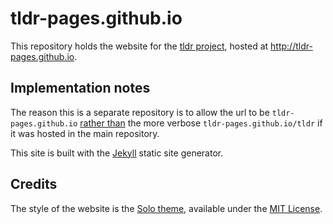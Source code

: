 # tldr-pages.github.io

This repository holds the website for the [tldr project](https://github.com/tldr-pages/tldr),
hosted at http://tldr-pages.github.io.

## Implementation notes

The reason this is a separate repository is to allow the url to be `tldr-pages.github.io`
[rather than](https://help.github.com/articles/user-organization-and-project-pages/#project-pages)
the more verbose `tldr-pages.github.io/tldr` if it was hosted in the main repository.

This site is built with the [Jekyll](https://jekyllrb.com/) static site generator.

## Credits

The style of the website is the [Solo theme](https://github.com/chibicode/solo),
available under the [MIT License](http://chibicode.mit-license.org/).
